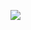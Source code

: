 <a href="https://www.youtube.com/watch?v=hWKB1Zxg84s"><img src="https://fc07.deviantart.net/fs71/f/2014/074/7/8/maud_pie_by_aa100500-d7aaxps.png" /></a>